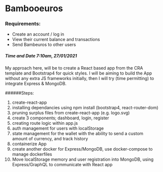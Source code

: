 # Bambooeuros

### Requirements:


- Create an account / log in
- View their current balance and transactions
- Send Bambeuros to other users


##### Time and Date 7:10am, 27/01/2021

My approach here, will be to create a React based app from the CRA template and Bootstrap4 for quick styles.
I will be aiming to build the App without any extra JS frameworks initially, then I will try (time permitting) to integrate Express & MongoDB.

######Steps:

1. create-react-app
2. installing dependancies using npm install (bootstrap4, react-router-dom)
3. pruning surplus files from create-react-app (e.g. logo.svg) 
4. create 3 components; dashboard, login, register
5. creating route logic within app.js 
6. auth management for users with localStorage
7. state management for the wallet with the ability to send a custom amount of currency, and track history  
8. containerize App
9. create another docker for Express/MongoDB, use docker-compose to manage dockerfiles
10. Move localStorage memory and user registration into MongoDB, using Express/GraphQL to communicate with React app

